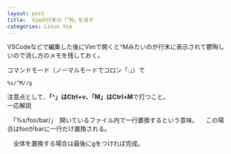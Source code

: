 ```yaml
---
layout: post
title:  Vimの行末の「^M」を消す
categories: Linux Vim
---
```


VSCodeなどで編集した後にVimで開くと^Mみたいのが行末に表示されて鬱陶しいので消し方のメモを残しておく。

コマンドモード（ノーマルモードでコロン「:」）で
```
%s/^M//g
```

注意点として、<b>「^」はCtrl+v、「M」はCtrl+M</b>で打つこと。  
一応解説

　「%s/foo/bar/」　開いているファイル内で一行置換するという意味。
　この場合はfooがbarに一行だけ置換される。

　全体を置換する場合は最後にgをつければ完成。

